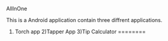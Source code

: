 AllInOne

This is a Android application contain three diffrent applications.

1) Torch app
2)Tapper App
3)Tip Calculator
========
